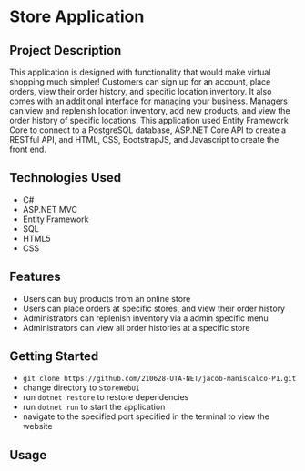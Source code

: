 # Store Application

## Project Description 
This application is designed with functionality that would make virtual shopping much simpler! Customers can sign up for an account, place orders, 
view their order history, and specific location inventory. It also comes with an additional interface for managing your business. 
Managers can view and replenish location inventory, add new products, and view the order history of specific locations. 
This application used Entity Framework Core to connect to a PostgreSQL database, ASP.NET Core API to create a RESTful API, and HTML, CSS, 
BootstrapJS, and Javascript to create the front end.

## Technologies Used
- C#
- ASP.NET MVC
- Entity Framework 
- SQL
- HTML5
- CSS

## Features
- Users can buy products from an online store
- Users can place orders at specific stores, and view their order history 
- Administrators can replenish inventory via a admin specific menu
- Administrators can view all order histories at a specific store

## Getting Started
- `git clone https://github.com/210628-UTA-NET/jacob-maniscalco-P1.git`
- change directory to `StoreWebUI`
- run `dotnet restore` to restore dependencies
- run `dotnet run` to start the application
- navigate to the specified port specified in the terminal to view the website
## Usage

